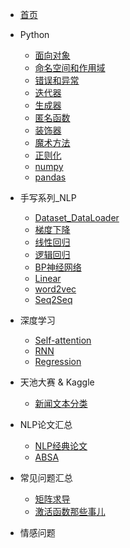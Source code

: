 <!-- _sidebar.md -->
* [首页](README.md)

* Python
  * [面向对象](Python/面向对象.md)
  * [命名空间和作用域](Python/命名空间和作用域.md)
  * [错误和异常](Python/错误和异常.md)
  * [迭代器](Python/迭代器.md)
  * [生成器](Python/生成器.md)
  * [匿名函数](Python/匿名函数.md)
  * [装饰器](Python/装饰器.md)
  * [魔术方法](Python/魔术方法.md)
  * [正则化](Python/正则化.md)
  * [numpy](Python/numpy.md)
  * [pandas](Python/pandas.md)

* 手写系列_NLP
  * [Dataset_DataLoader](手写系列_NLP/01dataset_dataloader/dataset_dataloader.md)
  * [梯度下降](手写系列_NLP/02梯度下降/梯度下降.md)
  * [线性回归](手写系列_NLP/03线性回归/线性回归.md)
  * [逻辑回归](手写系列_NLP/04逻辑回归/逻辑回归.md)
  * [BP神经网络](手写系列_NLP/05BP神经网络/BP神经网络.md)
  * [Linear](手写系列_NLP/06Linear/Linear.md)
  * [word2vec](手写系列_NLP/07word_vec/word_vec.md)
  * [Seq2Seq](手写系列_NLP/08Seq2Seq/Seq2Seq.md)

* 深度学习
  * [Self-attention](深度学习/03Self-attention/Self-attention.md)
  * [RNN](深度学习/02RNN/RNN.md)
  * [Regression](深度学习/01Regression/Regression.md)

* 天池大赛 & Kaggle
  * [新闻文本分类](天池大赛/新闻文本分类.md)

* NLP论文汇总
  * [NLP经典论文](NLP论文汇总/nlp经典论文.md)
  * [ABSA](NLP论文汇总/ABSA.md)

* 常见问题汇总
  * [矩阵求导](常见问题汇总/矩阵求导.md)
  * [激活函数那些事儿](常见问题汇总/激活函数那些事儿.md)

* 情感问题

